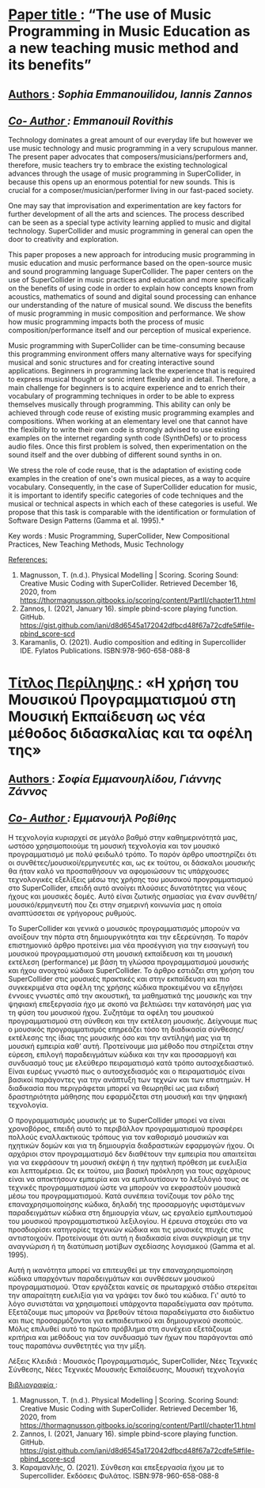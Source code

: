 # <u> Paper title </u>: “The use of Music Programming in Music Education as a new teaching music method and its benefits”

## <u> Authors </u>: <em> Sophia Emmanouilidou, Iannis Zannos
## <u> Co- Author </u>: Emmanouil Rovithis </em>

Technology dominates a great amount of our everyday life but however we use music technology and music programming in a very scrupulous manner. The present paper advocates that composers/musicians/performers and, therefore, music teachers try to embrace the existing technological advances through the usage of music programming in SuperCollider, in because this opens up an enormous potential for new sounds. This is crucial for a composer/musician/performer living in our fast-paced society.

One may say that improvisation and experimentation are key factors for further development of all the arts and sciences. The process described can be seen as a special type activity learning applied to music and digital technology. SuperCollider and music programming in general can open the door to creativity and exploration.

This paper proposes a new approach for introducing music programming in music education and music performance based on the open-source music and sound programming language SuperCollider. The paper centers on the use of SuperCollider in music practices and education and more specifically on the benefits of using code in order to explain how concepts known from acoustics, mathematics of sound and digital sound processing can enhance our understanding of the nature of musical sound. We discuss the benefits of music programming in music composition and performance. We show how music programming impacts both the process of music composition/performance itself and our perception of musical experience.

Music programming with SuperCollider can be time-consuming because this programming environment offers many alternative ways for specifying musical and sonic structures and for creating interactive sound applications. Beginners in programming lack the experience that is required to express musical thought or sonic intent flexibly and in detail. Therefore, a main challenge for beginners is to acquire experience and to enrich their vocabulary of programming techniques in order to be able to express themselves musically through programming. This ability can only be achieved through code reuse of existing music programming examples and compositions. When working at an elementary level one that cannot have the flexibility to write their own code is strongly advised to use existing examples on the internet regarding synth code (SynthDefs) or to process audio files. Once this first problem is solved, then experimentation on the sound itself and the over dubbing of different sound synths in on.

We stress the role of code reuse, that is the adaptation of existing code examples in the creation of one's own musical pieces, as a way to acquire vocabulary. Consequently, in the case of SuperCollider education for music, it is important to identify specific categories of code techniques and the musical or technical aspects in which each of these categories is useful. We propose that this task is comparable with the identification or formulation of Software Design Patterns (Gamma et al. 1995).*

Key words : Music Programming, SuperCollider, New Compositional Practices, New Teaching Methods, Music Technology

<u> References: </u>

1.	Magnusson, T. (n.d.). Physical Modelling | Scoring. Scoring Sound: Creative Music Coding with SuperCollider. Retrieved December 16, 2020, from https://thormagnusson.gitbooks.io/scoring/content/PartII/chapter11.html
2.	Zannos, I. (2021, January 16). simple pbind-score playing function. GitHub. https://gist.github.com/iani/d8d6545a172042dfbcd48f67a72cdfe5#file-pbind_score-scd
3.	Karamanlis, O. (2021). Audio composition and editing in Supercollider IDE. Fylatos Publications. ISBN:978-960-658-088-8

# <u> Τίτλος Περίληψης </u>: «Η χρήση του Μουσικού Προγραμματισμού στη Μουσική Εκπαίδευση ως νέα μέθοδος διδασκαλίας και τα οφέλη της»

## <u> Authors </u>: <em> Σοφία Εμμανουηλίδου, Γιάννης Ζάννος
## <u> Co- Author </u>: Εμμανουήλ Ροβίθης</em>

Η τεχνολογία κυριαρχεί σε μεγάλο βαθμό στην καθημερινότητά μας, ωστόσο χρησιμοποιούμε τη μουσική τεχνολογία και τον μουσικό προγραμματισμό με πολύ φειδωλό τρόπο. Το παρόν άρθρο υποστηρίζει ότι οι συνθέτες/μουσικοί/ερμηνευτές και, ως εκ τούτου, οι δάσκαλοι μουσικής θα ήταν καλό να προσπαθήσουν να αφομοιώσουν τις υπάρχουσες τεχνολογικές εξελίξεις μέσω της χρήσης του μουσικού προγραμματισμού στο SuperCollider, επειδή αυτό ανοίγει πλούσιες δυνατότητες για νέους ήχους και μουσικές δομές. Αυτό είναι ζωτικής σημασίας για έναν συνθέτη/μουσικό/ερμηνευτή που ζει στην σημερινή κοινωνία μας η οποία αναπτύσσεται σε γρήγορους ρυθμούς.

Το SuperCollider και γενικά ο μουσικός προγραμματισμός μπορούν να ανοίξουν την πόρτα στη δημιουργικότητα και την εξερεύνηση. Το παρόν επιστημονικό άρθρο προτείνει μια νέα προσέγγιση για την εισαγωγή του μουσικού προγραμματισμού στη μουσική εκπαίδευση και τη μουσική εκτέλεση (performance) με βάση τη γλώσσα προγραμματισμού μουσικής και ήχου ανοιχτού κώδικα SuperCollider. To άρθρο εστιάζει στη χρήση του SuperCollider στις μουσικές πρακτικές και στην εκπαίδευση και πιο συγκεκριμένα στα οφέλη της χρήσης κώδικα προκειμένου να εξηγήσει έννοιες γνωστές από την ακουστική, τα μαθηματικά της μουσικής και την ψηφιακή επεξεργασία ήχο με σκοπό να βελτιώσει την κατανόησή μας για τη φύση του μουσικού ήχου. Συζητάμε τα οφέλη του μουσικού προγραμματισμού στη σύνθεση και την εκτέλεση μουσικής. Δείχνουμε πως ο μουσικός προγραμματισμός επηρεάζει τόσο τη διαδικασία σύνθεσης/εκτέλεσης της ίδιας της μουσικής όσο και την αντίληψή μας για τη μουσική εμπειρία καθ’ αυτή. Προτείνουμε μια μέθοδο που στηρίζεται στην εύρεση, επιλογή παραδειγμάτων κώδικα και την και προσαρμογή και συνδυασμό τους με ελεύθερο πειραματισμό κατά τρόπο αυτοσχεδιαστικό. Είναι ευρέως γνωστό πως ο αυτοσχεδιασμός και ο πειραματισμός είναι βασικοί παράγοντες για την ανάπτυξη των τεχνών και των επιστημών. Η διαδικασία που περιγράφεται μπορεί να θεωρηθεί ως μια ειδική δραστηριότητα μάθησης που εφαρμόζεται στη μουσική και την ψηφιακή τεχνολογία.

Ο προγραμματισμός μουσικής με το SuperCollider μπορεί να είναι χρονοβόρος, επειδή αυτό το περιβάλλον προγραμματισμού προσφέρει πολλούς εναλλακτικούς τρόπους για τον καθορισμό μουσικών και ηχητικών δομών και για τη δημιουργία διαδραστικών εφαρμογών ήχου. Οι αρχάριοι στον προγραμματισμό δεν διαθέτουν την εμπειρία που απαιτείται για να εκφράσουν τη μουσική σκέψη ή την ηχητική πρόθεση με ευελιξία και λεπτομέρεια. Ως εκ τούτου, μια βασική πρόκληση για τους αρχάριους είναι να αποκτήσουν εμπειρία και να εμπλουτίσουν το λεξιλόγιό τους σε τεχνικές προγραμματισμού ώστε να μπορούν να εκφραστούν μουσικά μέσω του προγραμματισμού. Κατά συνέπεια τονίζουμε τον ρόλο της επαναχρησιμοποίησης κώδικα, δηλαδή της προσαρμογής υφιστάμενων παραδειγμάτων κώδικα στη δημιουργία νέων, ως εργαλείο εμπλουτισμού του μουσικού προγραμματιστικού λεξιλογίου. Η έρευνα στοχεύει στο να προσδιορίσει κατηγορίες τεχνικών κώδικα και τις μουσικές πτυχές στις αντιστοιχούν. Προτείνουμε ότι αυτή η διαδικασία είναι συγκρίσιμη με την αναγνώριση ή τη διατύπωση μοτίβων σχεδίασης λογισμικού (Gamma et al. 1995).

Αυτή η ικανότητα μπορεί να επιτευχθεί με την επαναχρησιμοποίηση κώδικα υπαρχόντων παραδειγμάτων και συνθέσεων μουσικού προγραμματισμού. Όταν εργάζεται κανείς σε πρωταρχικό στάδιο στερείται την απαραίτητη ευελιξία για να γράψει τον δικό του κώδικα. Γι' αυτό το λόγο συνιστάται να χρησιμοποιεί υπάρχοντα παραδείγματα σαν πρότυπα. Εξετάζουμε πως μπορούν να βρεθούν τέτοια παραδείγματα στο διαδίκτυο και πως προσαρμόζονται για εκπαιδευτικού και δημιουργικού σκοπούς. Μόλις επιλυθεί αυτό το πρώτο πρόβλημα στη συνέχεια εξετάζουμε κριτήρια και μεθόδους για τον συνδυασμό των ήχων που παράγονται από τους παραπάνω συνθετητές για την μίξη.

Λέξεις Κλειδιά : Μουσικός Προγραμματισμός, SuperCollider, Νέες Τεχνικές Σύνθεσης, Νέες Τεχνικές Μουσικής Εκπαίδευσης, Μουσική τεχνολογία

<u> Βιβλιογραφία </u>:

1.	Magnusson, T. (n.d.). Physical Modelling | Scoring. Scoring Sound: Creative Music Coding with SuperCollider. Retrieved December 16, 2020, from https://thormagnusson.gitbooks.io/scoring/content/PartII/chapter11.html
2.	Zannos, I. (2021, January 16). simple pbind-score playing function. GitHub. https://gist.github.com/iani/d8d6545a172042dfbcd48f67a72cdfe5#file-pbind_score-scd
3.	Καραμανλής, O. (2021). Σύνθεση και επεξεργασία ήχου με το Supercollider. Εκδόσεις Φυλάτος. ISBN:978-960-658-088-8
